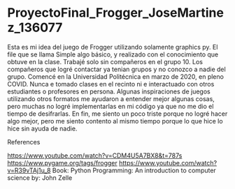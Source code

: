 # ProyectoFinal_Frogger_JoseMartinez_136077

Esta es mi idea del juego de Frogger utilizando solamente graphics py.
El file que se llama Simple algo básico, y realizado con el conocimiento que obtuve en la clase. Trabajé solo sin compañeros en el grupo 10. Los compañeros que logré contactar ya tenian grupos y no conozco a nadie del grupo. Comencé en la Universidad Politécnica en marzo de 2020, en pleno COVID. Nunca e tomado clases en el recinto ni e interactuado con otros estudiantes o profesores en persona. 
Algunas inspiraciones de juegos utilizando otros formatos me ayudaron a entender mejor algunas cosas, pero muchas no logré implementarlas en mi código ya que no me dio el tiempo de desifrarlas. En fin, me siento un poco triste porque no logré hacer algo mejor, pero me siento contento al mismo tiempo porque lo que hice lo hice sin ayuda de nadie.

References

https://www.youtube.com/watch?v=CDM4U5A7BX8&t=787s
https://www.pygame.org/tags/frogger
https://www.youtube.com/watch?v=R39vTAj1u_8
Book: Python Programming: An introduction to computer science by: John Zelle
